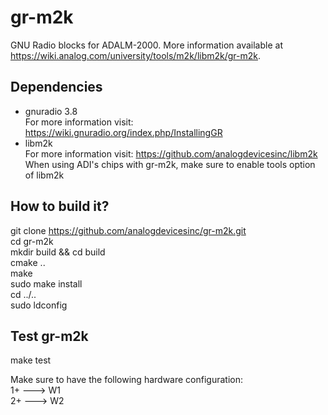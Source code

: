 # gr-m2k

GNU Radio blocks for ADALM-2000. More information available at https://wiki.analog.com/university/tools/m2k/libm2k/gr-m2k.

## Dependencies
 - gnuradio 3.8  
   For more information visit: https://wiki.gnuradio.org/index.php/InstallingGR
 - libm2k  
   For more information visit: https://github.com/analogdevicesinc/libm2k  
   When using ADI's chips with gr-m2k, make sure to enable tools option of libm2k

## How to build it?

git clone https://github.com/analogdevicesinc/gr-m2k.git  
cd gr-m2k  
mkdir build && cd build  
cmake ..  
make  
sudo make install  
cd ../..  
sudo ldconfig  

## Test gr-m2k

make test  

Make sure to have the following hardware configuration:  
1+ ---> W1  
2+ ---> W2

